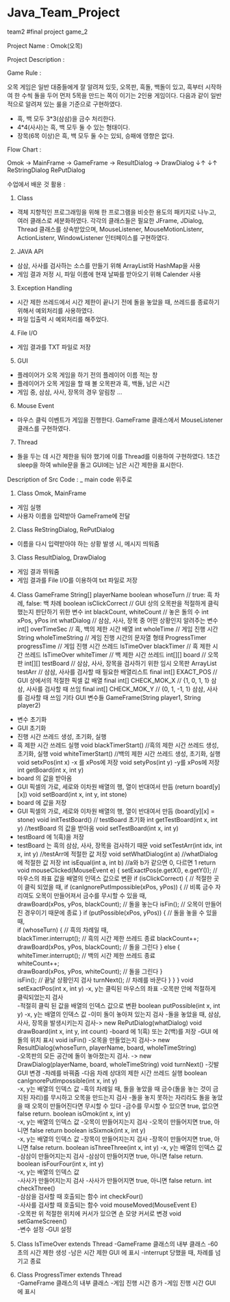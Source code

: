 # Java_Team_Project

team2 #final project game_2

Project Name : Omok(오목)

Project Description : 

Game Rule : 

오목 게임은 일반 대중들에게 잘 알려져 있듯, 오목판, 흑돌, 백돌이 있고, 흑부터 시작하여 한 수씩 돌을 두어 먼저 5목을 만드는 쪽이 이기는 2인용 게임이다. 다음과 같이 일반적으로 알려져 있는 룰을 기준으로 구현하였다.
- 흑, 백 모두 3*3(삼삼)을 금수 처리한다.
- 4*4(사사)는 흑, 백 모두 둘 수 있는 형태이다.
- 장목(6목 이상)은 흑, 백 모두 둘 수는 있되, 승패에 영향은 없다.

Flow Chart :

Omok -> MainFrame -> GameFrame -> ResultDialog
                               -> DrawDialog
            ↓↑          ↓↑
      ReStringDialog  RePutDialog
         
수업에서 배운 것 활용 : 

1. Class
- 객체 지향적인 프로그래밍을 위해 한 프로그램을 비슷한 용도의 패키지로 나누고, 여러 클래스로 세분화하였다. 
각각의 클래스들은 필요한 JFrame, JDialog, Thread 클래스를 상속받았으며, MouseListener, MouseMotionListenr, ActionListenr, WindowListener 인터페이스를 구현하였다.

2. JAVA API
- 삼삼, 사사를 검사하는 소스를 만들기 위해 ArrayList와 HashMap을 사용
- 게임 결과 저정 시, 파일 이름에 현재 날짜를 받아오기 위해 Calender 사용

3. Exception Handling
- 시간 제한 쓰레드에서 시간 제한이 끝나기 전에 돌을 놓았을 때, 쓰레드를 종료하기 위해서 예외처리를 사용하였다.
- 파일 입출력 시 예외처리를 해주었다.

4. File I/O
- 게임 결과를 TXT 파일로 저장

5. GUI
- 플레이어가 오목 게임을 하기 전의 플레이어 이름 적는 창
- 플레이어가 오목 게임을 할 때 볼 오목판과 흑, 백돌, 남은 시간
- 게임 중, 삼삼, 사사, 장목의 경우 알림창
...

6. Mouse Event
- 마우스 클릭 이벤트가 게임을 진행한다. GameFrame 클래스에서 MouseListener 클래스를 구현하였다.

7. Thread
- 돌을 두는 데 시간 제한을 둬야 했기에 이를 Thread를 이용하여 구현하였다. 
1초간 sleep을 하여 while문을 돌고 GUI에는 남은 시간 제한을 표시한다.


Description of Src Code : _ main code 위주로

1. Class Omok, MainFrame
- 게임 실행
- 사용자 이름을 입력받아 GameFrame에 전달

2. Class ReStringDialog, RePutDialog
- 이름을 다시 입력받아야 하는 상황 발생 시, 메시지 띄워줌

3. Class ResultDialog, DrawDialog
- 게임 결과 뛰워줌
- 게임 결과를 File I/O를 이용하여 txt 파일로 저장

4. Class GameFrame
String[] playerName boolean whoseTurn // true: 흑 차례, false: 백 차례
boolean isClickCorrect // GUI 상의 오목판을 적절하게 클릭했는지 판단하기 위한 변수
int blackCount, whiteCount // 놓은 돌의 수
int xPos, yPos int whatDialog // 삼삼, 사사, 장목 중 어떤 상황인지 알려주는 변수
int[] overTimeSec // 흑, 백의 제한 시간 배열
int wholeTime // 게임 진행 시간
String wholeTimeString // 게임 진행 시간의 문자열 형태
ProgressTimer progressTime // 게임 진행 시간 쓰레드
IsTimeOver blackTimer // 흑 제한 시간 쓰레드
IsTimeOver whiteTimer // 백 제한 시간 쓰레드
int[][] board // 오목판
int[][] testBoard // 삼삼, 사사, 장목을 검사하기 위한 임시 오목판
ArrayList<Integer> testArr // 삼삼, 사사를 검사할 때 필요한 배열리스트
final int[] EXACT_POS // GUI 상에서의 적절한 픽셀 값 배열
final int[] CHECK_MOK_X // {1, 0, 1, 1} 삼삼, 사사를 검사할 때 쓰임
final int[] CHECK_MOK_Y // {0, 1, -1, 1} 삼삼, 사사를 검사할 때 쓰임
기타 GUI 변수들 
GameFrame(String player1, String player2)
- 변수 초기화
- GUI 초기화
- 진행 시간 쓰레드 생성, 초기화, 실행
- 흑 제한 시간 쓰레드 실행 
void blackTimerStart()  //흑의 제한 시간 쓰레드 생성, 초기화, 실행
void whiteTimerStart()  //백의 제한 시간 쓰레드 생성, 초기화, 실행
void setxPos(int x)  -x 를 xPos에 저장
void setyPos(int y)  -y를 xPos에 저장
int getBoard(int x, int y)
- board 의 값을 받아옴
- GUI 픽셀의 가로, 세로와 이차원 배열의 행, 열이 반대여서 만듬
(return board[y][x]) void setBoard(int x, int y, int stone) 
- board 에 값을 저장
- GUI 픽셀의 가로, 세로와 이차원 배열의 행, 열이 반대여서 만듬
(board[y][x] = stone) void initTestBoard()   // testBoard 초기화
int getTestBoard(int x, int y)  //testBoard 의 값을 받아옴
void setTestBoard(int x, int y) 
- testBoard 에 1(흑)을 저장
- testBoard 는 흑의 삼삼, 사사, 장목을 검사하기 때문
void setTestArr(int idx, int x, int y)  //testArr에 적절한 값 저장
void setWhatDialog(int a)  //whatDialog 에 적절한 값 저장
int isEqual(int a, int b)  //a와 b가 같으면 0, 다르면 1 return
void mouseClicked(MouseEvent e) {   setExactPos(e.getX(), e.getY());   // 마우스의 좌표 값을 배열의 인덱스 값으로 변환
if (isClickCorrect) {   // 적절한 곳이 클릭 되었을 때, 
if (canIgnorePutImpossible(xPos, yPos)) {    // 비록 금수 자리여도 오목이 만들어져서 금수를 무시할 수 있을 때,   
drawBoard(xPos, yPos, blackCount);     // 돌을 놓는다
isFin();     // 오목이 만들어진 경우이기 때문에 종료   }
if (putPossible(xPos, yPos)) {    // 돌을 놓을 수 있을 때,  
if (whoseTurn) {     // 흑의 차례일 때,   
blackTimer.interrupt();      // 흑의 시간 제한 쓰레드 종료
blackCount++;      drawBoard(xPos, yPos, blackCount);      // 돌을 그린다     }
else {      whiteTimer.interrupt();      // 백의 시간 제한 쓰레드 종료      
whiteCount++;      
drawBoard(xPos, yPos, whiteCount);      // 돌을 그린다     }   
isFin();     // 끝날 상황인지 검사
turnNext();     // 차례를 바꾼다    }   }  } 
void setExactPos(int x, int y)
  -x, y는 클릭된 마우스의 좌표
  -오목판 안에 적절하게 클릭되었는지 검사  
  -적절히 클릭 된 값을 배열의 인덱스 값으로 변환
boolean putPossible(int x, int y)
  -x, y는 배열의 인덱스 값
  -이미 돌이 놓아져 있는지 검사
  -돌을 놓았을 때, 삼삼, 사사, 장목을 발생시키는지 검사-> 
new RePutDialog(whatDialog) void drawBoard(int x, int y, int count)
  -board 에 1(흑) 또는 2(백)를 저장
  -GUI 에 돌의 위치 표시
void isFin() 
 -오목을 만들었는지 검사-> 
new ResultDialog(whoseTurn, playerName, board, wholeTimeString)  
  -오목판의 모든 공간에 돌이 놓아졌는지 검사.  -> 
new DrawDialog(playerName, board, wholeTimeString) void turnNext() 
  -깃발 GUI 변경
  -차례를 바꿔줌
  -다음 차례 상대의 제한 시간 쓰레드 실행
boolean canIgnorePutImpossible(int x, int y)  
  -x, y는 배열의 인덱스 값
  -흑의 차례일 때, 돌을 놓았을 때 금수(돌을 놓는 것이 금지된 자리)를 무시하고 오목을   만드는지 검사
  -돌을 놓지 못하는 자리라도 돌을 놓았을 때 오목이 만들어진다면 무시할 수 있다
  -금수를 무시할 수 있으면 true, 없으면 false return.
boolean isOmok(int x, int y)  
  -x, y는 배열의 인덱스 값 
  -오목이 만들어지는지 검사
  -오목이 만들어지면 true, 아니면 false return
boolean isSixmok(int x, int y)  
  -x, y는 배열의 인덱스 값
  -장목이 만들어지는지 검사
  -장목이 만들어지면 true, 아니면 false return.
boolean isThreeThree(int x, int y)
  -x, y는 배열의 인덱스 값 
  -삼삼이 만들어지는지 검사
  -삼삼이 만들어지면 true, 아니면 false return. 
boolean isFourFour(int x, int y)  
  -x, y는 배열의 인덱스 값  
  -사사가 만들어지는지 검사
  -사사가 만들어지면 true, 아니면 false return.
int checkThree()  
  -삼삼을 검사할 때 호출되는 함수
int checkFour()  
  -사사를 검사할 때 호출되는 함수
void mouseMoved(MouseEvent E)  
  -오목판 위 적절한 위치에 커서가 있으면 손 모양 커서로 변경
void setGameScreen()  
  -변수 설정
  -GUI 설정

5. Class IsTimeOver extends Thread
-GameFrame 클래스의 내부 클래스
-60초의 시간 제한 생성
-남은 시간 제한 GUI 에 표시
-interrupt 당했을 때, 차례를 넘기고 종료
 
6. Class ProgressTimer extends Thread  
-GameFrame 클래스의 내부 클래스 
-게임 진행 시간 증가
-게임 진행 시간 GUI 에 표시
